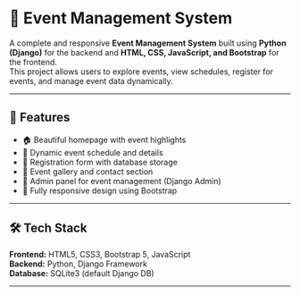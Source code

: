 # 🎉 Event Management System

A complete and responsive **Event Management System** built using **Python (Django)** for the backend and **HTML, CSS, JavaScript, and Bootstrap** for the frontend.  
This project allows users to explore events, view schedules, register for events, and manage event data dynamically.

---

## 🚀 Features
- 🏠 Beautiful homepage with event highlights  
- 📅 Dynamic event schedule and details  
- 📝 Registration form with database storage  
- 📸 Event gallery and contact section  
- 🔐 Admin panel for event management (Django Admin)  
- 📱 Fully responsive design using Bootstrap  

---

## 🛠️ Tech Stack
**Frontend:** HTML5, CSS3, Bootstrap 5, JavaScript  
**Backend:** Python, Django Framework  
**Database:** SQLite3 (default Django DB)  

---

